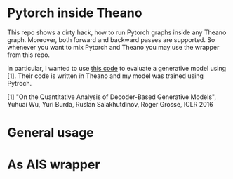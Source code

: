 # Pytorch inside Theano

This repo shows a dirty hack, how to run Pytorch graphs inside any Theano graph. Moreover, both forward and backward passes are supported. So whenever you want to mix Pytorch and Theano you may use the wrapper from this repo.

In particular, I wanted to use [this code](https://github.com/tonywu95/eval_gen) to evaluate a generative model using [1]. Their code is written in Theano and my model was trained using Pytroch.

[1] "On the Quantitative Analysis of Decoder-Based Generative Models", Yuhuai Wu, Yuri Burda, Ruslan Salakhutdinov, Roger Grosse, ICLR 2016

# General usage


# As AIS wrapper
